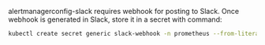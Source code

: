 alertmanagerconfig-slack requires webhook for posting to Slack. Once webhook is generated in Slack, store it in a secret with command:

```bash
kubectl create secret generic slack-webhook -n prometheus --from-literal=apiSecret=YOUR_WEBHOOK_URL_HERE
```
